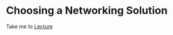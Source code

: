 # Choosing a Networking Solution

  Take me to [Lecture](https://kodekloud.com/courses/539883/lectures/9817166)